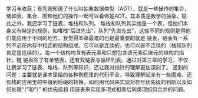 学习与收获：首先我知道了什么叫抽象数据类型（ADT），就是一些操作的集合，诸如表、集合、图和他们的操作一起可以看做是ADT。其本质是数学的抽象。除此之外，我还学习了链表、堆栈和队列。
           堆栈和队列其实也是一个表，但他们本身又有特定的规则，如堆栈“后进先出”，队列“先进先出”，这些不同的规则是得他们能应用于不同的地方。我觉得本章最难的也是最重要的就是
           链表，链表有一系列不必在内存中相连的结构组成。它可以是连续的，也可以是不连续的（栈和队列肯定是连续的）。每一个结构均含有表元素和只想包含该元素后继元的结构的指针。链
       	   链表除了有单链表，还有双链表与循环列表。通过对第三章的学习，不仅让我学习了链表、堆栈、队列等知识，还让我对指针的理解更加深刻了。
遇到的问题：主要就是课本里给的各种例程里的代码不全，导致理解起来有一些困难，还有栈的应用里的中缀到后缀的转换，如何用代码来实现对符号优先级的判断以及如何处理“（”和“）”
	         的优先级和 用链表来实现多项式相乘后同类项如何合并的问题。
